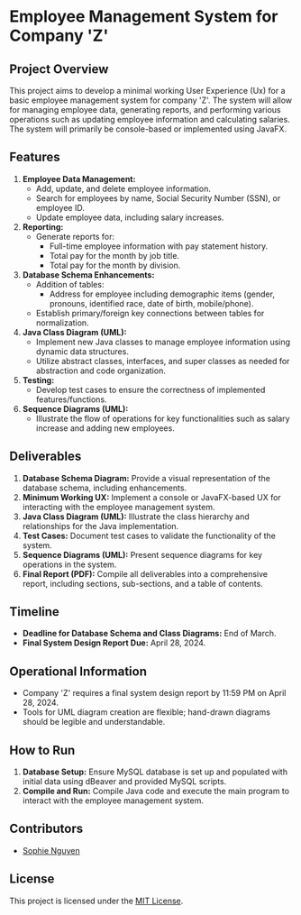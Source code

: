 # Employee Management System for Company 'Z'

## Project Overview
This project aims to develop a minimal working User Experience (Ux) for a basic employee management system for company 'Z'. The system will allow for managing employee data, generating reports, and performing various operations such as updating employee information and calculating salaries. The system will primarily be console-based or implemented using JavaFX.

## Features
1. **Employee Data Management:**
   - Add, update, and delete employee information.
   - Search for employees by name, Social Security Number (SSN), or employee ID.
   - Update employee data, including salary increases.
2. **Reporting:**
   - Generate reports for:
     - Full-time employee information with pay statement history.
     - Total pay for the month by job title.
     - Total pay for the month by division.
3. **Database Schema Enhancements:**
   - Addition of tables:
     - Address for employee including demographic items (gender, pronouns, identified race, date of birth, mobile/phone).
   - Establish primary/foreign key connections between tables for normalization.
4. **Java Class Diagram (UML):**
   - Implement new Java classes to manage employee information using dynamic data structures.
   - Utilize abstract classes, interfaces, and super classes as needed for abstraction and code organization.
5. **Testing:**
   - Develop test cases to ensure the correctness of implemented features/functions.
6. **Sequence Diagrams (UML):**
   - Illustrate the flow of operations for key functionalities such as salary increase and adding new employees.
   
## Deliverables
1. **Database Schema Diagram:** Provide a visual representation of the database schema, including enhancements.
2. **Minimum Working UX:** Implement a console or JavaFX-based UX for interacting with the employee management system.
3. **Java Class Diagram (UML):** Illustrate the class hierarchy and relationships for the Java implementation.
4. **Test Cases:** Document test cases to validate the functionality of the system.
5. **Sequence Diagrams (UML):** Present sequence diagrams for key operations in the system.
6. **Final Report (PDF):** Compile all deliverables into a comprehensive report, including sections, sub-sections, and a table of contents.

## Timeline
- **Deadline for Database Schema and Class Diagrams:** End of March.
- **Final System Design Report Due:** April 28, 2024.

## Operational Information
- Company 'Z' requires a final system design report by 11:59 PM on April 28, 2024.
- Tools for UML diagram creation are flexible; hand-drawn diagrams should be legible and understandable.

## How to Run
1. **Database Setup:** Ensure MySQL database is set up and populated with initial data using dBeaver and provided MySQL scripts.
2. **Compile and Run:** Compile Java code and execute the main program to interact with the employee management system.

## Contributors
- [Sophie Nguyen](https://github.com/SophieNguyen113)

## License
This project is licensed under the [MIT License](https://github.com/SophieNguyen113/Soft-Engines-Project/blob/main/LICENSE).
